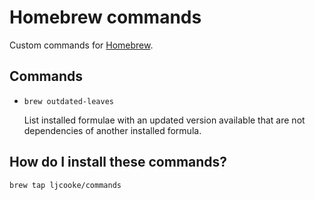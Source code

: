 # Homebrew commands

Custom commands for [Homebrew](https://brew.sh/).

## Commands

- `brew outdated-leaves`

  List installed formulae with an updated version available that are
  not dependencies of another installed formula.

## How do I install these commands?

```
brew tap ljcooke/commands
```
